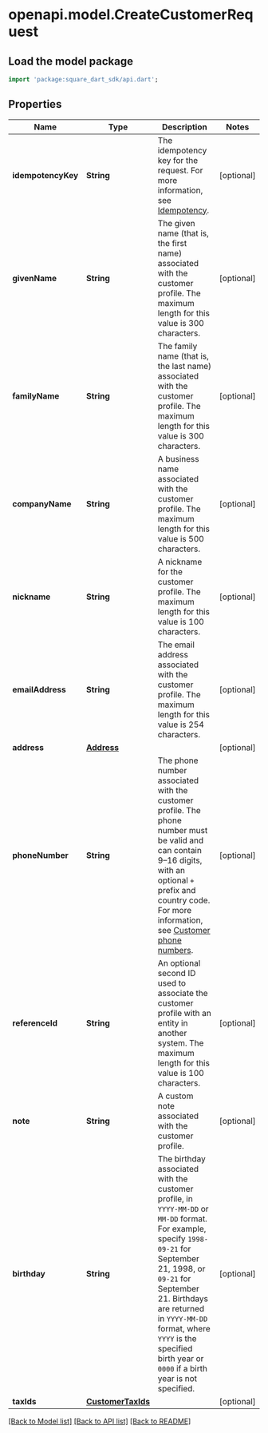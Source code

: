 # openapi.model.CreateCustomerRequest

## Load the model package
```dart
import 'package:square_dart_sdk/api.dart';
```

## Properties
Name | Type | Description | Notes
------------ | ------------- | ------------- | -------------
**idempotencyKey** | **String** | The idempotency key for the request. For more information, see [Idempotency](https://developer.squareup.com/docs/build-basics/common-api-patterns/idempotency). | [optional] 
**givenName** | **String** | The given name (that is, the first name) associated with the customer profile.  The maximum length for this value is 300 characters. | [optional] 
**familyName** | **String** | The family name (that is, the last name) associated with the customer profile.  The maximum length for this value is 300 characters. | [optional] 
**companyName** | **String** | A business name associated with the customer profile.  The maximum length for this value is 500 characters. | [optional] 
**nickname** | **String** | A nickname for the customer profile.  The maximum length for this value is 100 characters. | [optional] 
**emailAddress** | **String** | The email address associated with the customer profile.  The maximum length for this value is 254 characters. | [optional] 
**address** | [**Address**](Address.md) |  | [optional] 
**phoneNumber** | **String** | The phone number associated with the customer profile. The phone number must be valid and can contain 9–16 digits, with an optional `+` prefix and country code. For more information, see [Customer phone numbers](https://developer.squareup.com/docs/customers-api/use-the-api/keep-records#phone-number). | [optional] 
**referenceId** | **String** | An optional second ID used to associate the customer profile with an entity in another system.  The maximum length for this value is 100 characters. | [optional] 
**note** | **String** | A custom note associated with the customer profile. | [optional] 
**birthday** | **String** | The birthday associated with the customer profile, in `YYYY-MM-DD` or `MM-DD` format. For example, specify `1998-09-21` for September 21, 1998, or `09-21` for September 21. Birthdays are returned in `YYYY-MM-DD` format, where `YYYY` is the specified birth year or `0000` if a birth year is not specified. | [optional] 
**taxIds** | [**CustomerTaxIds**](CustomerTaxIds.md) |  | [optional] 

[[Back to Model list]](../README.md#documentation-for-models) [[Back to API list]](../README.md#documentation-for-api-endpoints) [[Back to README]](../README.md)



